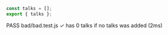 ```javascript
const talks = [];
export { talks };
```
 PASS  bad/bad.test.js
  ✓ has 0 talks if no talks was added (2ms)
